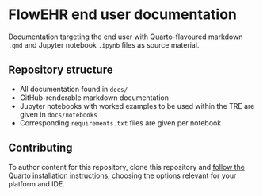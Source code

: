 # FlowEHR end user documentation

Documentation targeting the end user with [Quarto](https://quarto.org/docs/authoring/markdown-basics.html)-flavoured markdown `.qmd` and Jupyter notebook `.ipynb` files as source material.

## Repository structure

- All documentation found in `docs/`
- GitHub-renderable markdown documentation
- Jupyter notebooks with worked examples to be used within the TRE are given in `docs/notebooks`
- Corresponding `requirements.txt` files are given per notebook

## Contributing

To author content for this repository, clone this repository and [follow the Quarto installation instructions](https://quarto.org/docs/getting-started), choosing the options relevant for your platform and IDE.
